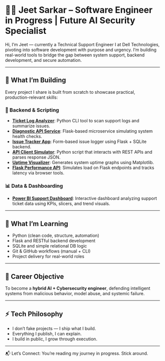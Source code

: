 # 👨‍💻 Jeet Sarkar – Software Engineer in Progress | Future AI Security Specialist

Hi, I’m Jeet — currently a Technical Support Engineer I at Dell Technologies, pivoting into software development with purpose and urgency. I’m building real-world tools to bridge the gap between system support, backend development, and secure automation.

---

## 🔧 What I’m Building
Every project I share is built from scratch to showcase practical, production-relevant skills:

### 🐍 Backend & Scripting
- [**Ticket Log Analyzer**](https://github.com/jeet-sarkar-codes/ticket-log-analyzer): Python CLI tool to scan support logs and summarize issues.
- [**Diagnostic API Service**](https://github.com/jeet-sarkar-codes/diagnostic-api-service): Flask-based microservice simulating system health checks.
- [**Issue Tracker App**](https://github.com/jeet-sarkar-codes/issue-tracker-app): Form-based issue logger using Flask + SQLite backend.
- [**API Client Simulator**](https://github.com/jeet-sarkar-codes/api-client-simulator): Python script that interacts with REST APIs and parses response JSON.
- [**Uptime Visualizer**](https://github.com/jeet-sarkar-codes/uptime-visualizer): Generates system uptime graphs using Matplotlib.
- [**Flask Performance API**](https://github.com/jeet-sarkar-codes/flask-performance-app): Simulates load on Flask endpoints and tracks latency via browser tools.

### 📊 Data & Dashboarding
- [**Power BI Support Dashboard**](https://github.com/jeet-sarkar-codes/powerbi-support-dashboard): Interactive dashboard analyzing support ticket data using KPIs, slicers, and trend visuals.

---

## 🧠 What I’m Learning
- Python (clean code, structure, automation)
- Flask and RESTful backend development
- SQLite and simple relational DB logic
- Git & GitHub workflows (manual + CLI)
- Project delivery for real-world roles

---

## 🎯 Career Objective
To become a **hybrid AI + Cybersecurity engineer**, defending intelligent systems from malicious behavior, model abuse, and systemic failure.  

---

## ⚡ Tech Philosophy
- I don’t fake projects — I ship what I build.
- Everything I publish, I can explain.
- I build in public, I grow through execution.

---

📬 Let’s Connect: You’re reading my journey in progress. Stick around.
